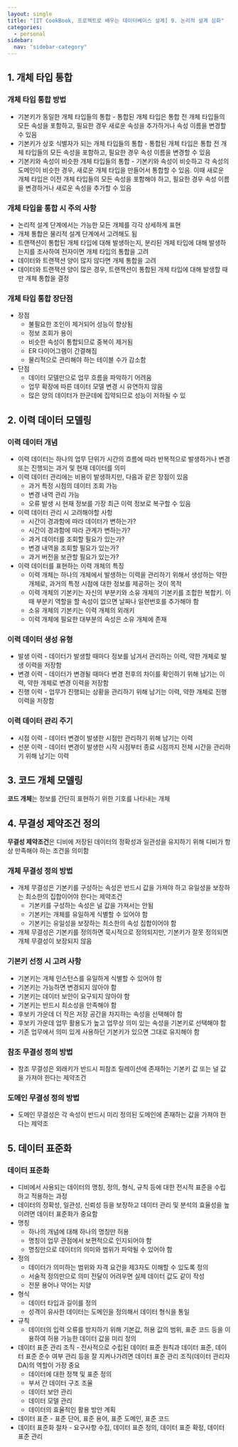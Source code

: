 ```yaml
---
layout: single
title: "[IT CookBook, 프로젝트로 배우는 데이터베이스 설계] 9. 논리적 설계 심화"
categories:
  - personal
sidebar:
  nav: "sidebar-category"
---
```


## 1. 개체 타입 통합

### 개체 타입 통합 방법
- 기본키가 동일한 개체 타입들의 통합 - 통합된 개체 타입은 통합 전 개체 타입들의 모든 속성을 포함하고, 필요한 경우 새로운 속성을 추가하거나 속성 이름을 변경할 수 있음
- 기본키가 상호 식별자가 되는 개체 타입들의 통합 - 통합된 개체 타입은 통합 전 개체 타입들의 모든 속성을 포함하고, 필요한 경우 속성 이름을 변경할 수 있음
- 기본키와 속성이 비슷한 개체 타입들의 통합 - 기본키와 속성이 비슷하고 각 속성의 도메인이 비슷한 경우, 새로운 개체 타입을 만들어서 통합할 수 있음. 이때 새로운 개체 타입은 이전 개체 타입들의 모든 속성을 포함해야 하고, 필요한 경우 속성 이름을 변경하거나 새로운 속성을 추가할 수 있음

### 개체 타입을 통합 시 주의 사항
- 논리적 설계 단계에서는 가능한 모든 개체를 각각 상세하게 표현
- 개체 통합은 물리적 설계 단계에서 고려해도 됨
- 트랜잭션이 통합된 개체 타입에 대해 발생하는지, 분리된 개체 타입에 대해 발생하는지를 조사하여 전자이면 개체 타입의 통합을 고려
- 데이터와 트랜잭션 양이 많지 않다면 개체 통합을 고려
- 데이터와 트랜잭션 양이 많은 경우, 트랜잭션이 통합된 개체 타입에 대해 발생할 때만 개체 통합을 결정

### 개체 타입 통합 장단점 
- 장점
  - 불필요한 조인이 제거되어 성능이 향상됨
  - 정보 조회가 용이
  - 비슷한 속성이 통합되므로 중복이 제거됨
  - ER 다이어그램이 간결해짐
  - 물리적으로 관리해야 하는 테이블 수가 감소함
- 단점
  - 데이터 모델만으로 업무 흐름을 파악하기 어려움
  - 업무 확장에 따른 데이터 모델 변경 시 유연하지 않음
  - 많은 양의 데이터가 한군데에 집약되므로 성능이 저하될 수 있  


## 2. 이력 데이터 모델링

### 이력 데이터 개념
- 이력 데이터는 하나의 업무 단위가 시간의 흐름에 따라 반복적으로 발생하거나 변경 또는 진행되는 과거 및 현재 데이터를 의미
- 이력 데이터 관리에는 비용이 발생하지만, 다음과 같은 장점이 있음
  - 과거 특정 시점의 데이터 조회 가능
  - 변경 내역 관리 가능
  - 오류 발생 시 현재 정보를 가장 최근 이력 정보로 복구할 수 있음
- 이력 데이터 관리 시 고려해야할 사항
  - 시간이 경과함에 따라 데이터가 변하는가?
  - 시간이 경과함에 따라 관계가 변하는가?
  - 과거 데이터를 조회할 필요가 있는가?
  - 변경 내역을 조회할 필요가 있는가?
  - 과거 버전을 보관할 필요가 있는가?
- 이력 데이터를 표현하는 이력 개체의 특징
  - 이력 개체는 하나의 개체에서 발생하는 이력을 관리하기 위해서 생성하는 약한 개체로, 과거의 특정 시점에 대한 정보를 제공하는 것이 목적
  - 이력 개체의 기본키는 자신의 부분키와 소유 개체의 기본키를 조합한 복합키. 이때 부분키 역할을 할 속성이 없으면 날짜나 일련번호를 추가해야 함
  - 소유 개체의 기본키는 이력 개체의 외래키
  - 이력 개체에 필요한 대부분의 속성은 소유 개체에 존재
 
### 이력 데이터 생성 유형
- 발생 이력 - 데이터가 발생할 때마다 정보를 남겨서 관리하는 이력, 약한 개체로 발생 이력을 저장함
- 변경 이력 - 데이터가 변경될 때마다 변경 전후의 차이를 확인하기 위해 남기는 이력, 약한 개체로 변경 이력을 저장함
- 진행 이력 - 업무가 진행되는 상황을 관리하기 위해 남기는 이력, 약한 개체로 진행 이력을 저장함

### 이력 데이터 관리 주기
- 시점 이력 - 데이터 변경이 발생한 시점만 관리하기 위해 남기는 이력
- 선분 이력 - 데이터 변경이 발생한 시작 시점부터 종료 시점까지 전체 시간을 관리하기 위해 남기는 이력


## 3. 코드 개체 모델링

**코드 개체**는 정보를 간단히 표현하기 위한 기호를 나타내는 개체


## 4. 무결성 제약조건 정의

**무결성 제약조건**은 디비에 저장된 데이터의 정확성과 일관성을 유지하기 위해 디비가 항상 만족해야 하는 조건을 의미함

### 개체 무결성 정의 방법
- 개체 무결성은 기본키를 구성하는 속성은 반드시 값을 가져야 하고 유일성을 보장하는 최소한의 집합이어야 한다는 제약조건
  - 기본키를 구성하는 속성은 널 값을 가져서는 안됨
  - 기본키는 개체를 유일하게 식별할 수 있어야 함
  - 기본키는 유일성을 보장하는 최소한의 속성 집합이어야 함
- 개체 무결성은 기본키를 정의하면 묵시적으로 정의되지만, 기본키가 잘못 정의되면 개체 무결성이 보장되지 않음

### 기본키 선정 시 고려 사항
- 기본키는 개체 인스턴스를 유일하게 식별할 수 있어야 함
- 기본키는 가능하면 변경되지 않아야 함
- 기본키는 데이터 보안이 요구되지 않아야 함
- 기본키는 반드시 최소성을 만족해야 함
- 후보키 가운데 더 작은 저장 공간을 차지하는 속성을 선택해야 함
- 후보키 가운데 업무 활용도가 높고 업무상 의미 있는 속성을 기본키로 선택해야 함
- 기존 업무에서 의미 있게 사용하던 기본키가 있으면 그대로 유지해야 함

### 참조 무결성 정의 방법
- 참조 무결성은 외래키가 반드시 피참조 릴레이션에 존재하는 기본키 값 또는 널 값을 가져야 한다는 제약조건

### 도메인 무결성 정의 방법
- 도메인 무결성은 각 속성이 반드시 미리 정의된 도메인에 존재하는 값을 가져야 한다는 제약조


## 5. 데이터 표준화

### 데이터 표준화
- 디비에서 사용되는 데이터의 명칭, 정의, 형식, 규칙 등에 대한 전시적 표준을 수립하고 적용하는 과정
- 데이터의 정확성, 일관성, 신뢰성 등을 보장하고 데이터 관리 및 분석의 효율성을 높이려면 데이터 표준화가 중요함
- 명칭
  - 하나의 개념에 대해 하나의 명칭만 허용
  - 명칭이 업무 관점에서 보편적으로 인지되어야 함
  - 명칭만으로 데이터의 의미와 범위가 파악될 수 있어야 함
- 정의
  - 데이터가 의미하는 범위와 자격 요건을 제3자도 이해할 수 있도록 정의
  - 서술적 정의만으로 의미 전달이 어려우면 실제 데이터 값도 같이 작성
  - 전문 용어나 약어는 지양
- 형식
  - 데이터 타입과 길이를 정의
  - 성격이 유사한 데이터는 도메인을 정의해서 데이터 형식을 통일
- 규칙
  - 데이터의 입력 오류를 방지하기 위해 기본값, 허용 값의 범위, 표준 코드 등을 이용하여 허용 가능한 데이터 값을 미리 정의
- 데이터 표준 관리 조직 - 전사적으로 수립된 데이터 표준 원칙과 데이터 표준, 데이터 표준 준수 여부 관리 등을 잘 지켜나가려면 데이터 표준 관리 조직(데이터 관리자 DA)의 역할이 가장 중요
  - 데이터에 대한 정책 및 표준 정의
  - 부서 간 데이터 구조 조율
  - 데이터 보안 관리
  - 데이터 모델 관리
  - 데이터의 효율적인 활용 방안 계획
- 데이터 표준 - 표준 단어, 표준 용어, 표준 도메인, 표준 코드
- 데이터 표준화 절차 - 요구사항 수집, 데이터 표준 정의, 데이터 표준 확정, 데이터 표준 관리
